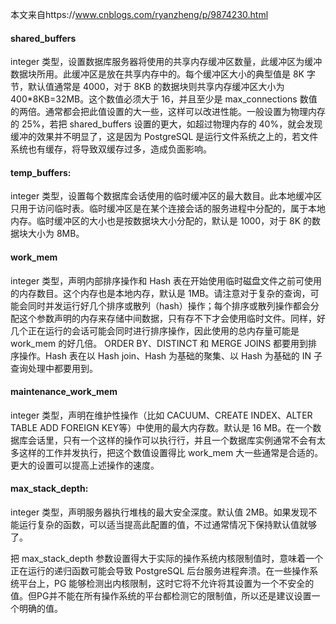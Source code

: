本文来自https://www.cnblogs.com/ryanzheng/p/9874230.html

#### shared_buffers

 integer 类型，设置数据库服务器将使用的共享内存缓冲区数量，此缓冲区为缓冲数据块所用。此缓冲区是放在共享内存中的。每个缓冲区大小的典型值是 8K 字节，默认值通常是 4000，对于 8KB 的数据块则共享内存缓冲区大小为 400*8KB=32MB。这个数值必须大于 16，并且至少是 max_connections 数值的两倍。通常都会把此值设置的大一些，这样可以改进性能。一般设置为物理内存的 25%，若把 shared_buffers 设置的更大，如超过物理内存的 40%，就会发现缓冲的效果并不明显了，这是因为 PostgreSQL 是运行文件系统之上的，若文件系统也有缓存，将导致双缓存过多，造成负面影响。

 

#### temp_buffers:

 integer 类型，设置每个数据库会话使用的临时缓冲区的最大数目。此本地缓冲区只用于访问临时表。临时缓冲区是在某个连接会话的服务进程中分配的，属于本地内存。临时缓冲区的大小也是按数据块大小分配的，默认是 1000，对于 8K 的数据块大小为 8MB。

 

#### work_mem

 integer 类型，声明内部排序操作和 Hash 表在开始使用临时磁盘文件之前可使用的内存数目。这个内存也是本地内存，默认是 1MB。请注意对于复杂的查询，可能会同时并发运行好几个排序或散列（hash）操作；每个排序或散列操作都会分配这个参数声明的内存来存储中间数据，只有存不下才会使用临时文件。同样，好几个正在运行的会话可能会同时进行排序操作，因此使用的总内存量可能是 work_mem 的好几倍。 ORDER BY、DISTINCT 和 MERGE JOINS 都要用到排序操作。Hash 表在以 Hash join、Hash 为基础的聚集、以 Hash 为基础的 IN 子查询处理中都要用到。

 

#### maintenance_work_mem

 integer 类型，声明在维护性操作（比如 CACUUM、CREATE INDEX、ALTER TABLE ADD FOREIGN KEY等）中使用的最大内存数。默认是 16 MB。在一个数据库会话里，只有一个这样的操作可以执行行，并且一个数据库实例通常不会有太多这样的工作并发执行，把这个数值设置得比 work_mem 大一些通常是合适的。更大的设置可以提高上述操作的速度。

 

#### max_stack_depth:

 integer 类型，声明服务器执行堆栈的最大安全深度。默认值 2MB。如果发现不能运行复杂的函数，可以适当提高此配置的值，不过通常情况下保持默认值就够了。

把 max_stack_depth 参数设置得大于实际的操作系统内核限制值时，意味着一个正在运行的递归函数可能会导致 PostgreSQL 后台服务进程奔溃。在一些操作系统平台上，PG 能够检测出内核限制，这时它将不允许将其设置为一个不安全的值。但PG并不能在所有操作系统的平台都检测它的限制值，所以还是建议设置一个明确的值。





